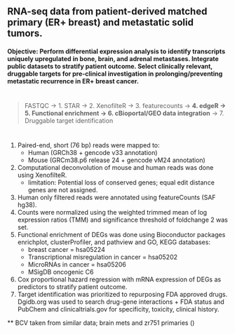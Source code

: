 ## RNA-seq data from patient-derived matched primary (ER+ breast) and metastatic solid tumors. 
#### Objective: Perform differential expression analysis to identify transcripts uniquely upregulated in bone, brain, and adrenal metastases. Integrate public datasets to stratify patient outcome. Select clinically relevant, druggable targets for pre-clinical investigation in prolonging/preventing metastatic recurrence in ER+ breast cancer.

#
>
> FASTQC -> 1. STAR -> 2. XenofilteR -> 3. featurecounts -> **4. edgeR -> 5. Functional enrichment -> 6. cBioportal/GEO data integration** -> 7. Druggable target identification

#
1. Paired-end, short (76 bp) reads were mapped to:
   + Human (GRCh38 + gencode v33 annotation)
   + Mouse (GRCm38.p6 release 24 + gencode vM24 annotation) 
2. Computational deconvolution of mouse and human reads was done using XenofilteR.
   + limitation: Potential loss of conserved genes; equal edit distance genes are not assigned.
3. Human only filtered reads were annotated using featureCounts (SAF hg38).
4. Counts were normalized using the weighted trimmed mean of log expression ratios (TMM) and significance threshold of foldchange 2 was set.
5. Functional enrichment of DEGs was done using Bioconductor packages enrichplot, clusterProfiler, and pathview and GO, KEGG databases:
   + breast cancer = hsa05224
   + Transcriptional misregulation in cancer = hsa05202
   + MicroRNAs in cancer = hsa05206
   + MSigDB oncogenic C6
6. Cox proportional hazard regression with mRNA expression of DEGs as predictors to stratify patient outcome.
7. Target identification was prioritized to repurposing FDA approved drugs. Dgidb.org was used to search drug-gene interactions + FDA status and PubChem and clinicaltrials.gov for specificity, toxicity, clinical history.



** BCV taken from similar data; brain mets and zr751 primaries ()